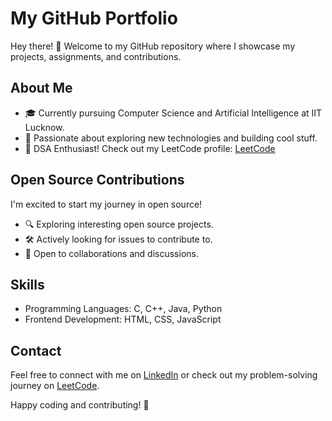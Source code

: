 # My GitHub Portfolio

Hey there! 👋
Welcome to my GitHub repository where I showcase my projects, assignments, and contributions.

## About Me

- 🎓 Currently pursuing Computer Science and Artificial Intelligence at IIT Lucknow.
- 🌱 Passionate about exploring new technologies and building cool stuff.
- 🧠 DSA Enthusiast! Check out my LeetCode profile: [LeetCode](https://leetcode.com/disha_yadav18/)

## Open Source Contributions

I'm excited to start my journey in open source! 

- 🔍 Exploring interesting open source projects.
- 🛠️ Actively looking for issues to contribute to.
- 🤝 Open to collaborations and discussions.

## Skills

- Programming Languages: C, C++, Java, Python
- Frontend Development: HTML, CSS, JavaScript

## Contact

Feel free to connect with me on [LinkedIn](https://www.linkedin.com/in/disha-yadav-104a47285/) 
or check out my problem-solving journey on [LeetCode](https://leetcode.com/disha_yadav18/).

Happy coding and contributing! 🚀
